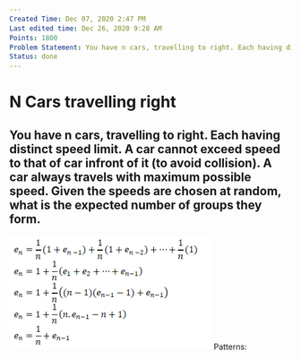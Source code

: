 ```yaml
---
Created Time: Dec 07, 2020 2:47 PM
Last edited time: Dec 26, 2020 9:28 AM
Points: 1800
Problem Statement: You have n cars, travelling to right. Each having distinct speed limit. A car cannot exceed speed to that of car infront of it (to avoid collision). A car always travels with maximum possible speed. Given the speeds are chosen at random, what is the expected number of groups they form.
Status: done
---
```


# N Cars travelling right

You have n cars, travelling to right. Each having distinct speed limit. A car cannot exceed speed to that of car infront of it (to avoid collision). A car always travels with maximum possible speed. Given the speeds are chosen at random, what is the expected number of groups they form.
---
![N%20Cars%20travelling%20right%20316858093cbc43d3b72c25711190d42c/Untitled.png](N%20Cars%20travelling%20right%20316858093cbc43d3b72c25711190d42c/Untitled.png)
Patterns: 
